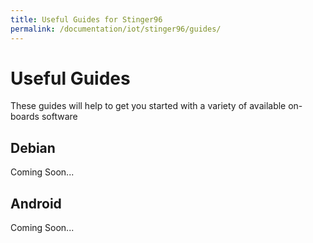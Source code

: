 ```yaml
---
title: Useful Guides for Stinger96
permalink: /documentation/iot/stinger96/guides/
---
```


# Useful Guides

These guides will help to get you started with a variety of available on-boards software

## Debian

Coming Soon...

## Android

Coming Soon...
